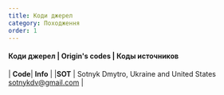 ```yaml
---
title: Коди джерел
category: Походження
order: 1
---
```


#### **Коди джерел** \| **Origin's codes** \| **Коды источников**


| **Code**| **Info** |
|**SOT** | Sotnyk Dmytro, Ukraine and United States <BR/>sotnykdv@gmail.com |

